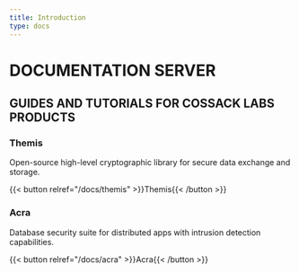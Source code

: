 ```yaml
---
title: Introduction
type: docs
---
```


# DOCUMENTATION SERVER

## GUIDES AND TUTORIALS FOR COSSACK LABS PRODUCTS

### Themis

Open-source high-level cryptographic library for secure data exchange and storage.

{{< button relref="/docs/themis" >}}Themis{{< /button >}}

### Acra

Database security suite for distributed apps with intrusion detection capabilities.

{{< button relref="/docs/acra" >}}Acra{{< /button >}}
